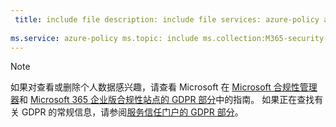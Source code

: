 ```yaml
---
 title: include file description: include file services: azure-policy author: eross-msft
 
ms.service: azure-policy ms.topic: include ms.collection:M365-security-compliance ms.date:05/01/2018 ms.author: lizross ms.custom: include file
---
```


>[!Note]
>如果对查看或删除个人数据感兴趣，请查看 Microsoft 在 [Microsoft 合规性管理器](https://servicetrust.microsoft.com/ComplianceManager)和 [Microsoft 365 企业版合规性站点的 GDPR 部分](https://docs.microsoft.com/en-us/microsoft-365/compliance/gdpr)中的指南。 如果正在查找有关 GDPR 的常规信息，请参阅[服务信任门户的 GDPR 部分](https://servicetrust.microsoft.com/ViewPage/GDPRGetStarted)。
